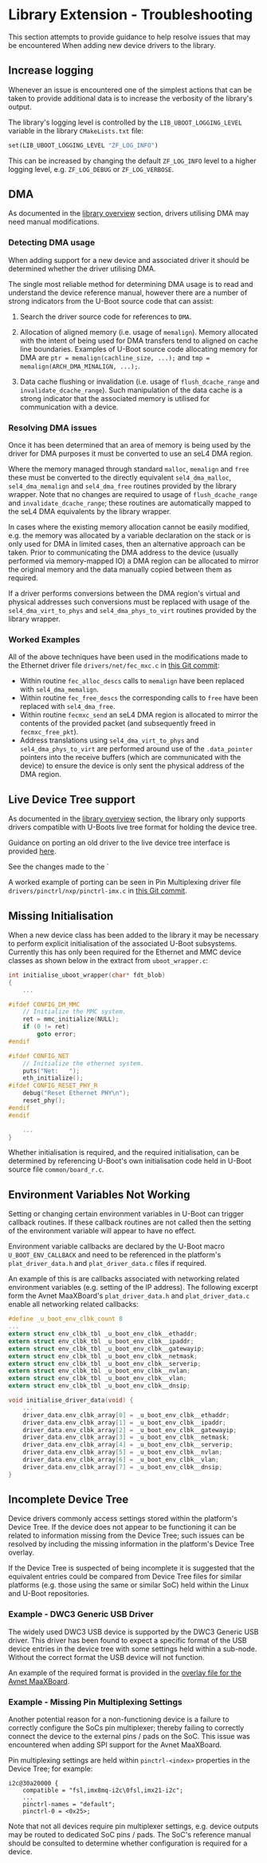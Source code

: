 # Library Extension - Troubleshooting

This section attempts to provide guidance to help resolve issues that may be encountered When adding new device drivers to the library.

## Increase logging

Whenever an issue is encountered one of the simplest actions that can be taken to provide additional data is to increase the verbosity of the library's output.

The library's logging level is controlled by the `LIB_UBOOT_LOGGING_LEVEL` variable in the library `CMakeLists.txt` file:

```makefile
set(LIB_UBOOT_LOGGING_LEVEL "ZF_LOG_INFO")
```

This can be increased by changing the default `ZF_LOG_INFO` level to a higher logging level, e.g. `ZF_LOG_DEBUG` or `ZF_LOG_VERBOSE`.

## DMA

As documented in the [library overview](../uboot_driver_library.md#dma) section, drivers utilising DMA may need manual modifications.

### Detecting DMA usage

When adding support for a new device and associated driver it should be determined whether the driver utilising DMA.

The single most reliable method for determining DMA usage is to read and understand the device reference manual, however there are a number of strong indicators from the U-Boot source code that can assist:

1. Search the driver source code for references to `DMA`.

2. Allocation of aligned memory (i.e. usage of `memalign`). Memory allocated with the intent of being used for DMA transfers tend to aligned on cache line boundaries. Examples of U-Boot source code allocating memory for DMA are `ptr = memalign(cachline_size, ...);` and `tmp = memalign(ARCH_DMA_MINALIGN, ...);`.

3. Data cache flushing or invalidation (i.e. usage of `flush_dcache_range` and `invalidate_dcache_range`). Such manipulation of the data cache is a strong indicator that the associated memory is utilised for communication with a device.

### Resolving DMA issues

Once it has been determined that an area of memory is being used by the driver for DMA purposes it must be converted to use an seL4 DMA region.

Where the memory managed through standard `malloc`, `memalign` and `free` these must be converted to the directly equivalent `sel4_dma_malloc`, `sel4_dma_memalign` and `sel4_dma_free` routines provided by the library wrapper. Note that no changes are required to usage of `flush_dcache_range` and `invalidate_dcache_range`; these routines are automatically mapped to the seL4 DMA equivalents by the library wrapper.

In cases where the existing memory allocation cannot be easily modified, e.g. the memory was allocated by a variable declaration on the stack or is only used for DMA in limited cases, then an alternative approach can be taken. Prior to communicating the DMA address to the device (usually performed via memory-mapped IO) a DMA region can be allocated to mirror the original memory and the data manually copied between them as required.

If a driver performs conversions between the DMA region's virtual and physical addresses such conversions must be replaced with usage of the `sel4_dma_virt_to_phys` and `sel4_dma_phys_to_virt` routines provided by the library wrapper.

### Worked Examples

All of the above techniques have been used in the modifications made to the Ethernet driver file `drivers/net/fec_mxc.c` in [this Git commit](https://github.com/sel4devkit/u-boot/commit/6a4512f1d3b8427a4e192a14c52319a6228c7bbe):

- Within routine `fec_alloc_descs` calls to `memalign` have been replaced with `sel4_dma_memalign`.
- Within routine `fec_free_descs` the corresponding calls to `free` have been replaced with `sel4_dma_free`.
- Within routine `fecmxc_send` an seL4 DMA region is allocated to mirror the contents of the provided packet (and subsequently freed in `fecmxc_free_pkt`).
- Address translations using `sel4_dma_virt_to_phys` and `sel4_dma_phys_to_virt` are performed around use of the `.data_pointer` pointers into the receive buffers (which are communicated with the device) to ensure the device is only sent the physical address of the DMA region.

## Live Device Tree support

As documented in the [library overview](../uboot_driver_library.md#library-limitations) section, the library only supports drivers compatible with U-Boots live tree format for holding the device tree.

Guidance on porting an old driver to the live device tree interface is provided [here](https://u-boot.readthedocs.io/en/latest/develop/driver-model/livetree.html#porting-drivers).

See the changes made to the `

A worked example of porting can be seen in Pin Multiplexing driver file `drivers/pinctrl/nxp/pinctrl-imx.c` in [this Git commit](https://github.com/sel4devkit/u-boot/commit/6a4512f1d3b8427a4e192a14c52319a6228c7bbe).

## Missing Initialisation

When a new device class has been added to the library it may be necessary to perform explicit initialisation of the associated U-Boot subsystems. Currently this has only been required for the Ethernet and MMC device classes as shown below in the extract from `uboot_wrapper.c`:

```c
int initialise_uboot_wrapper(char* fdt_blob)
{
    ...

#ifdef CONFIG_DM_MMC
    // Initialize the MMC system.
    ret = mmc_initialize(NULL);
    if (0 != ret)
        goto error;
#endif

#ifdef CONFIG_NET
    // Initialize the ethernet system.
	puts("Net:   ");
	eth_initialize();
#ifdef CONFIG_RESET_PHY_R
	debug("Reset Ethernet PHY\n");
	reset_phy();
#endif
#endif

    ...
}
```

Whether initialisation is required, and the required initialisation, can be determined by referencing U-Boot's own initialisation code held in U-Boot source file `common/board_r.c`.

## Environment Variables Not Working

Setting or changing certain environment variables in U-Boot can trigger callback routines. If these callback routines are not called then the setting of the environment variable will appear to have no effect.

Environment variable callbacks are declared by the U-Boot macro `U_BOOT_ENV_CALLBACK` and need to be referenced in the platform's `plat_driver_data.h` and `plat_driver_data.c` files if required.

An example of this is are callbacks associated with networking related environment variables (e.g. setting of the IP address). The following excerpt form the Avnet MaaXBoard's `plat_driver_data.h` and `plat_driver_data.c` enable all networking related callbacks:

```c
#define _u_boot_env_clbk_count 8
...
extern struct env_clbk_tbl _u_boot_env_clbk__ethaddr;
extern struct env_clbk_tbl _u_boot_env_clbk__ipaddr;
extern struct env_clbk_tbl _u_boot_env_clbk__gatewayip;
extern struct env_clbk_tbl _u_boot_env_clbk__netmask;
extern struct env_clbk_tbl _u_boot_env_clbk__serverip;
extern struct env_clbk_tbl _u_boot_env_clbk__nvlan;
extern struct env_clbk_tbl _u_boot_env_clbk__vlan;
extern struct env_clbk_tbl _u_boot_env_clbk__dnsip;
```

```c
void initialise_driver_data(void) {
    ...
    driver_data.env_clbk_array[0] = _u_boot_env_clbk__ethaddr;
    driver_data.env_clbk_array[1] = _u_boot_env_clbk__ipaddr;
    driver_data.env_clbk_array[2] = _u_boot_env_clbk__gatewayip;
    driver_data.env_clbk_array[3] = _u_boot_env_clbk__netmask;
    driver_data.env_clbk_array[4] = _u_boot_env_clbk__serverip;
    driver_data.env_clbk_array[5] = _u_boot_env_clbk__nvlan;
    driver_data.env_clbk_array[6] = _u_boot_env_clbk__vlan;
    driver_data.env_clbk_array[7] = _u_boot_env_clbk__dnsip;
}
```

## Incomplete Device Tree

Device drivers commonly access settings stored within the platform's Device Tree. If the device does not appear to be functioning it can be related to information missing from the Device Tree; such issues can be resolved by including the missing information in the platform's Device Tree overlay.

If the Device Tree is suspected of being incomplete it is suggested that the equivalent entries could be compared from Device Tree files for similar platforms (e.g. those using the same or similar SoC) held within the Linux and U-Boot repositories.

### Example - DWC3 Generic USB Driver

The widely used DWC3 USB device is supported by the DWC3 Generic USB driver. This driver has been found to expect a specific format of the USB device entries in the device tree with some settings held within a sub-node. Without the correct format the USB device will not function.

An example of the required format is provided in the [overlay file for the Avnet MaaXBoard](https://github.com/seL4/seL4/blob/master/src/plat/maaxboard/overlay-maaxboard.dts).

### Example - Missing Pin Multiplexing Settings

Another potential reason for a non-functioning device is a failure to correctly configure the SoCs pin multiplexer; thereby failing to correctly connect the device to the external pins / pads on the SoC. This issue was encountered when adding SPI support for the Avnet MaaXBoard.

Pin multiplexing settings are held within `pinctrl-<index>` properties in the Device Tree; for example:

```text
i2c@30a20000 {
    compatible = "fsl,imx8mq-i2c\0fsl,imx21-i2c";
    ...
    pinctrl-names = "default";
    pinctrl-0 = <0x25>;
```

Note that not all devices require pin multiplexer settings, e.g. device outputs may be routed to dedicated SoC pins / pads. The SoC's reference manual should be consulted to determine whether configuration is required for a device.
